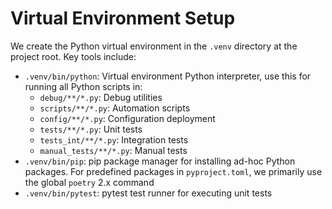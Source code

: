# Virtual Environment Setup

We create the Python virtual environment in the `.venv` directory at the project root. Key tools include:

- `.venv/bin/python`: Virtual environment Python interpreter, use this for running all Python scripts in:
    - `debug/**/*.py`: Debug utilities
    - `scripts/**/*.py`: Automation scripts
    - `config/**/*.py`: Configuration deployment
    - `tests/**/*.py`: Unit tests
    - `tests_int/**/*.py`: Integration tests
    - `manual_tests/**/*.py`: Manual tests
- `.venv/bin/pip`: pip package manager for installing ad-hoc Python packages. For predefined packages in `pyproject.toml`, we primarily use the global `poetry` 2.x command
- `.venv/bin/pytest`: pytest test runner for executing unit tests
